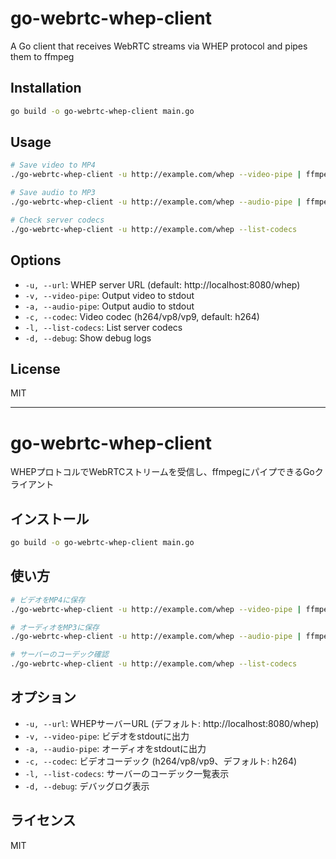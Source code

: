 # go-webrtc-whep-client

A Go client that receives WebRTC streams via WHEP protocol and pipes them to ffmpeg

## Installation

```bash
go build -o go-webrtc-whep-client main.go
```

## Usage

```bash
# Save video to MP4
./go-webrtc-whep-client -u http://example.com/whep --video-pipe | ffmpeg -i - -c copy output.mp4

# Save audio to MP3
./go-webrtc-whep-client -u http://example.com/whep --audio-pipe | ffmpeg -i - -c copy output.mp3

# Check server codecs
./go-webrtc-whep-client -u http://example.com/whep --list-codecs
```

## Options

- `-u, --url`: WHEP server URL (default: http://localhost:8080/whep)
- `-v, --video-pipe`: Output video to stdout
- `-a, --audio-pipe`: Output audio to stdout
- `-c, --codec`: Video codec (h264/vp8/vp9, default: h264)
- `-l, --list-codecs`: List server codecs
- `-d, --debug`: Show debug logs

## License

MIT

---

# go-webrtc-whep-client

WHEPプロトコルでWebRTCストリームを受信し、ffmpegにパイプできるGoクライアント

## インストール

```bash
go build -o go-webrtc-whep-client main.go
```

## 使い方

```bash
# ビデオをMP4に保存
./go-webrtc-whep-client -u http://example.com/whep --video-pipe | ffmpeg -i - -c copy output.mp4

# オーディオをMP3に保存
./go-webrtc-whep-client -u http://example.com/whep --audio-pipe | ffmpeg -i - -c copy output.mp3

# サーバーのコーデック確認
./go-webrtc-whep-client -u http://example.com/whep --list-codecs
```

## オプション

- `-u, --url`: WHEPサーバーURL (デフォルト: http://localhost:8080/whep)
- `-v, --video-pipe`: ビデオをstdoutに出力
- `-a, --audio-pipe`: オーディオをstdoutに出力
- `-c, --codec`: ビデオコーデック (h264/vp8/vp9、デフォルト: h264)
- `-l, --list-codecs`: サーバーのコーデック一覧表示
- `-d, --debug`: デバッグログ表示

## ライセンス

MIT